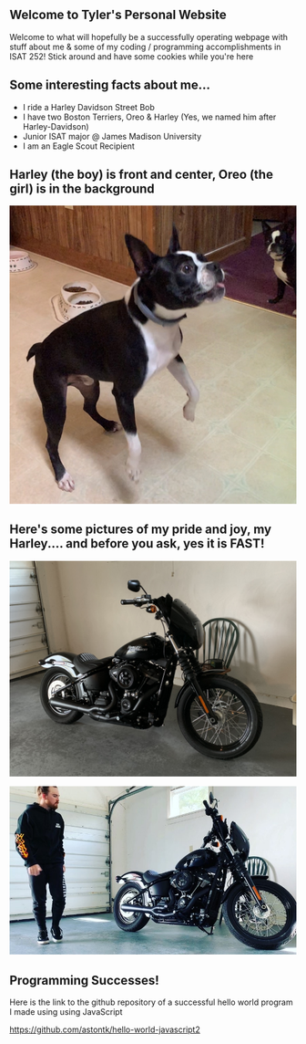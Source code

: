 ## Welcome to Tyler's Personal Website

Welcome to what will hopefully be a successfully operating webpage with stuff about me & some of my coding / programming accomplishments in ISAT 252! Stick around and have some cookies while you're here

## Some interesting facts about me...
- I ride a Harley Davidson Street Bob
- I have two Boston Terriers, Oreo & Harley (Yes, we named him after Harley-Davidson)
- Junior ISAT major @ James Madison University
- I am an Eagle Scout Recipient

## Harley (the boy) is front and center, Oreo (the girl) is in the background

![](IMG_E1667.JPG)

## Here's some pictures of my pride and joy, my Harley.... and before you ask, yes it is FAST!

![](IMG_1534.JPG)

![](DKWO5998.JPG)

## Programming Successes!
Here is the link to the github repository of a successful hello world program I made using using JavaScript

https://github.com/astontk/hello-world-javascript2
